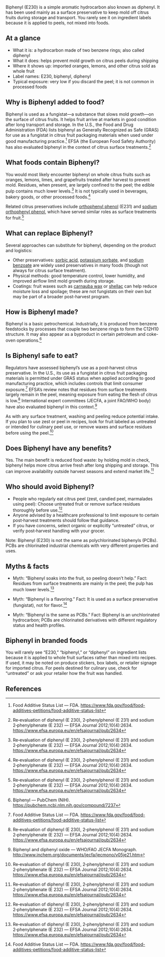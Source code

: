 Biphenyl (E230) is a simple aromatic hydrocarbon also known as diphenyl. It has been used mainly as a surface preservative to keep mold off citrus fruits during storage and transport. You rarely see it on ingredient labels because it is applied to peels, not mixed into foods.

<!--more-->

## At a glance

- What it is: a hydrocarbon made of two benzene rings; also called diphenyl
- What it does: helps prevent mold growth on citrus peels during shipping
- Where it shows up: imported oranges, lemons, and other citrus sold as whole fruit
- Label names: E230, biphenyl, diphenyl
- Typical exposure: very low if you discard the peel; it is not common in processed foods

## Why is Biphenyl added to food?

Biphenyl is used as a fungistat—a substance that slows mold growth—on the surface of citrus fruits. It helps fruit arrive at markets in good condition after long transport and storage. In the U.S., the Food and Drug Administration (FDA) lists biphenyl as Generally Recognized as Safe (GRAS) for use as a fungistat in citrus fruit packaging materials when used under good manufacturing practice.[^1] EFSA (the European Food Safety Authority) has also evaluated biphenyl in the context of citrus surface treatments.[^2]

## What foods contain Biphenyl?

You would most likely encounter biphenyl on whole citrus fruits such as oranges, lemons, limes, and grapefruits treated after harvest to prevent mold. Residues, when present, are largely confined to the peel; the edible pulp contains much lower levels.[^2] It is not typically used in beverages, bakery goods, or other processed foods.[^2]

Related citrus preservatives include [orthophenyl phenol](/e231-orthophenyl-phenol) (E231) and [sodium orthophenyl phenol](/e232-sodium-orthophenyl-phenol), which have served similar roles as surface treatments for fruit.[^2]

## What can replace Biphenyl?

Several approaches can substitute for biphenyl, depending on the product and logistics:

- Other preservatives: [sorbic acid](/e200-sorbic-acid), [potassium sorbate](/e202-potassium-sorbate), and [sodium benzoate](/e211-sodium-benzoate) are widely used preservatives in many foods (though not always for citrus surface treatment).
- Physical methods: good temperature control, lower humidity, and improved airflow limit mold growth during storage.
- Coatings: fruit waxes such as [carnauba wax](/e903-carnauba-wax) or [shellac](/e904-shellac) can help reduce moisture loss and spoilage; these are not fungistats on their own but may be part of a broader post-harvest program.

## How is Biphenyl made?

Biphenyl is a basic petrochemical. Industrially, it is produced from benzene feedstocks by processes that couple two benzene rings to form the C12H10 structure. It may also appear as a byproduct in certain petroleum and coke-oven operations.[^3]

## Is Biphenyl safe to eat?

Regulators have assessed biphenyl’s use as a post‑harvest citrus preservative. In the U.S., its use as a fungistat in citrus fruit packaging materials is permitted under GRAS status when applied according to good manufacturing practice, which includes controls that limit consumer exposure.[^1] EFSA’s review notes that residues from surface treatments largely remain in the peel, meaning exposure from eating the flesh of citrus is low.[^2] International expert committees (JECFA, a joint FAO/WHO body) have also evaluated biphenyl in this context.[^4]

As with any surface treatment, washing and peeling reduce potential intake. If you plan to use zest or peel in recipes, look for fruit labeled as untreated or intended for culinary peel use, or remove waxes and surface residues before using the peel.[^2]

## Does Biphenyl have any benefits?

Yes. The main benefit is reduced food waste: by holding mold in check, biphenyl helps more citrus arrive fresh after long shipping and storage. This can improve availability outside harvest seasons and extend market life.[^2]

## Who should avoid Biphenyl?

- People who regularly eat citrus peel (zest, candied peel, marmalades using peel): Choose untreated fruit or remove surface residues thoroughly before use.[^2]
- Anyone advised by a healthcare professional to limit exposure to certain post‑harvest treatments should follow that guidance.
- If you have concerns, select organic or explicitly “untreated” citrus, or verify post‑harvest handling with your grocer.

Note: Biphenyl (E230) is not the same as polychlorinated biphenyls (PCBs). PCBs are chlorinated industrial chemicals with very different properties and uses.

## Myths & facts

- Myth: “Biphenyl soaks into the fruit, so peeling doesn’t help.”
  Fact: Residues from surface treatments are mainly in the peel; the pulp has much lower levels.[^2]

- Myth: “Biphenyl is a flavoring.”
  Fact: It is used as a surface preservative (fungistat), not for flavor.[^1]

- Myth: “Biphenyl is the same as PCBs.”
  Fact: Biphenyl is an unchlorinated hydrocarbon; PCBs are chlorinated derivatives with different regulatory status and health profiles.

## Biphenyl in branded foods

You will rarely see “E230,” “biphenyl,” or “diphenyl” on ingredient lists because it is applied to whole fruit surfaces rather than mixed into recipes. If used, it may be noted on produce stickers, box labels, or retailer signage for imported citrus. For peels destined for culinary use, check for “untreated” or ask your retailer how the fruit was handled.

## References

[^1]: Food Additive Status List — FDA. https://www.fda.gov/food/food-additives-petitions/food-additive-status-list
[^2]: Re‑evaluation of diphenyl (E 230), 2‑phenylphenol (E 231) and sodium 2‑phenylphenate (E 232) — EFSA Journal 2012;10(4):2634. https://www.efsa.europa.eu/en/efsajournal/pub/2634
[^3]: Biphenyl — PubChem (NIH). https://pubchem.ncbi.nlm.nih.gov/compound/7237
[^4]: Biphenyl and diphenyl oxide — WHO/FAO JECFA Monograph. http://www.inchem.org/documents/jecfa/jecmono/v05je21.htm
